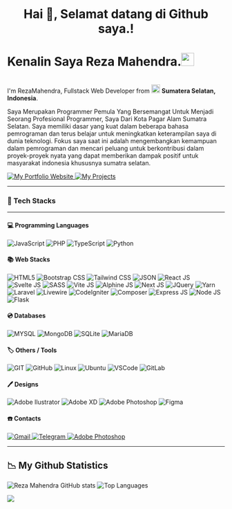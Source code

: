
<h1 align="center">Hai 👋, Selamat datang di Github saya.!</h1>


<h1><b>Kenalin Saya Reza Mahendra.</b><img src="https://emojis.slackmojis.com/emojis/images/1531849430/4246/blob-sunglasses.gif?1531849430" width="30"/></h1>

</br> I'm RezaMahendra, Fullstack Web Developer from <img src="https://cdn-icons-png.flaticon.com/512/323/323372.png" width="20" style="margin: 0; padding: 0;"/> <b>Sumatera Selatan, Indonesia</b>.</p>

<p>Saya Merupakan Programmer Pemula Yang Bersemangat Untuk Menjadi Seorang Profesional Programmer, Saya Dari Kota Pagar Alam Sumatra Selatan. Saya memiliki dasar yang kuat dalam beberapa bahasa pemrograman dan terus belajar untuk meningkatkan keterampilan saya di dunia teknologi. Fokus saya saat ini adalah mengembangkan kemampuan dalam pemrograman dan mencari peluang untuk berkontribusi dalam proyek-proyek nyata yang dapat memberikan dampak positif untuk masyarakat indonesia khususnya sumatra selatan.</p>

<p>
<a target="_blank" href="rezamahendra21.github.io">
<img alt="My Portfolio Website" src="https://img.shields.io/badge/My Portfolio-FCC624?style=for-the-badge&logoColor=black">
</a>
<a target="_blank" href="https://youtube.com/@PejuangSekolahOnline?feature=shared">
<img alt="My Projects" src="https://img.shields.io/badge/My Projects-FF2D20?style=for-the-badge&logoColor=black">
</a>
</p>

<hr/>
<h3><b>🫠 Tech Stacks</b></h3>
<hr/>

<h4><b>💻 Programming Languages</b></h4>

<p>
<img alt="JavaScript" src="https://img.shields.io/badge/JavaScript-323330?style=for-the-badge&logo=javascript&logoColor=F7DF1E">
<img alt="PHP" src="https://img.shields.io/badge/PHP-777BB4?style=for-the-badge&logo=php&logoColor=white">
<img alt="TypeScript" src="https://img.shields.io/badge/TypeScript-007ACC?style=for-the-badge&logo=typescript&logoColor=white">
<img alt="Python" src="https://img.shields.io/badge/Python-FFD43B?style=for-the-badge&logo=python&logoColor=blue">
</p>

<h4><b>📚 Web Stacks</b></h4>

<p>
<img alt="HTML5" src="https://img.shields.io/badge/HTML5-E34F26?style=for-the-badge&logo=html5&logoColor=white">
<img alt="Bootstrap CSS" src="https://img.shields.io/badge/Bootstrap-563D7C?style=for-the-badge&logo=bootstrap&logoColor=white">
<img alt="Tailwind CSS" src="https://img.shields.io/badge/Tailwind_CSS-38B2AC?style=for-the-badge&logo=tailwind-css&logoColor=white">
<img alt="JSON" src="https://img.shields.io/badge/json-5E5C5C?style=for-the-badge&logo=json&logoColor=white">
<img alt="React JS" src="https://img.shields.io/badge/React-20232A?style=for-the-badge&logo=react&logoColor=61DAFB">
<img alt="Svelte JS" src="https://img.shields.io/badge/Svelte-FF3E00?style=for-the-badge&logo=svelte&logoColor=white">
<img alt="SASS" src="https://img.shields.io/badge/Sass-CC6699?style=for-the-badge&logo=sass&logoColor=white">
<img alt="Vite JS" src="https://img.shields.io/badge/Vite-B73BFE?style=for-the-badge&logo=vite&logoColor=FFD62E">
<img alt="Alphine JS" src="https://img.shields.io/badge/AlpineJS-8BC0D0?style=for-the-badge&logo=alpine.js&logoColor=black">
<img alt="Next JS" src="https://img.shields.io/badge/next.js-000000?style=for-the-badge&logo=nextdotjs&logoColor=white">
<img alt="JQuery" src="https://img.shields.io/badge/jQuery-0769AD?style=for-the-badge&logo=jquery&logoColor=white">
<img alt="Yarn" src="https://img.shields.io/badge/Yarn-2C8EBB?style=for-the-badge&logo=yarn&logoColor=white">
<br/>
<img alt="Laravel" src="https://img.shields.io/badge/Laravel-FF2D20?style=for-the-badge&logo=laravel&logoColor=white">
<img alt="Livewire" src="https://img.shields.io/badge/livewire-4e56a6?style=for-the-badge&logo=livewire&logoColor=white">
<img alt="CodeIgniter" src="https://img.shields.io/badge/Codeigniter-EF4223?style=for-the-badge&logo=codeigniter&logoColor=white">
<img alt="Composer" src="https://img.shields.io/badge/Composer-885630?style=for-the-badge&logo=Composer&logoColor=white">
<img alt="Express JS" src="https://img.shields.io/badge/Express.js-000000?style=for-the-badge&logo=express&logoColor=white">
<img alt="Node JS" src="https://img.shields.io/badge/Node.js-339933?style=for-the-badge&logo=nodedotjs&logoColor=white">
<img alt="Flask" src="https://img.shields.io/badge/Flask-000000?style=for-the-badge&logo=flask&logoColor=white">
</p>

<h4><b>💿 Databases</b></h4>

<p>
<img alt="MYSQL" src="https://img.shields.io/badge/MySQL-005C84?style=for-the-badge&logo=mysql&logoColor=white">
<img alt="MongoDB" src="https://img.shields.io/badge/MongoDB-4EA94B?style=for-the-badge&logo=mongodb&logoColor=white">
<img alt="SQLite" src="https://img.shields.io/badge/SQLite-07405E?style=for-the-badge&logo=sqlite&logoColor=white">
<img alt="MariaDB" src="https://img.shields.io/badge/MariaDB-003545?style=for-the-badge&logo=mariadb&logoColor=white">
</p>

<h4><b>🏷️ Others / Tools</b></h4>

<p>
<img alt="GIT" src="https://img.shields.io/badge/GIT-E44C30?style=for-the-badge&logo=git&logoColor=white">
<img alt="GitHub" src="https://img.shields.io/badge/GitHub-100000?style=for-the-badge&logo=github&logoColor=white">
<img alt="Linux" src="https://img.shields.io/badge/Linux-FCC624?style=for-the-badge&logo=linux&logoColor=black">
<img alt="Ubuntu" src="https://img.shields.io/badge/Ubuntu-E95420?style=for-the-badge&logo=ubuntu&logoColor=white">
<img alt="VSCode" src="https://img.shields.io/badge/VSCode-0078D4?style=for-the-badge&logo=visual%20studio%20code&logoColor=white">
<img alt="GitLab" src="https://img.shields.io/badge/GitLab-330F63?style=for-the-badge&logo=gitlab&logoColor=white">

</p>

<h4><b>🖊️ Designs</b></h4>

<p>
<img alt="Adobe Ilustrator" src="https://img.shields.io/badge/Adobe%20Illustrator-FF9A00?style=for-the-badge&logo=adobe%20illustrator&logoColor=white">
<img alt="Adobe XD" src="https://img.shields.io/badge/Adobe%20XD-470137?style=for-the-badge&logo=Adobe%20XD&logoColor=#FF61F6">
<img alt="Adobe Photoshop" src="https://img.shields.io/badge/Adobe%20Photoshop-31A8FF?style=for-the-badge&logo=Adobe%20Photoshop&logoColor=black">
<img alt="Figma" src="https://img.shields.io/badge/Figma-F24E1E?style=for-the-badge&logo=figma&logoColor=white">

</p>

<h4><b>☎️ Contacts</b></h4>

<p>
<a href="mailto:ejakganosec@gmail.com">
<img alt="Gmail" src="https://img.shields.io/badge/Gmail-D14836?style=for-the-badge&logo=gmail&logoColor=white">
</a>
<a href="#">
<img alt="Telegram" src="https://img.shields.io/badge/Telegram-2CA5E0?style=for-the-badge&logo=telegram&logoColor=white">
</a>
<a href="instagram">
<img alt="Adobe Photoshop" src="https://img.shields.io/badge/Instagram-E4405F?style=for-the-badge&logo=instagram&logoColor=white">
</a>

</p>

<hr/>

## 📉 **My Github Statistics**

![Reza Mahendra GitHub stats](https://github-readme-stats.vercel.app/api?username=RezaMahendra21&hide=contribs,prs)
![Top Languages](https://github-readme-stats.vercel.app/api/top-langs/?username=RezaMahendra21&layout=compact)

![](https://komarev.com/ghpvc/?username=RezaMahendra21)
